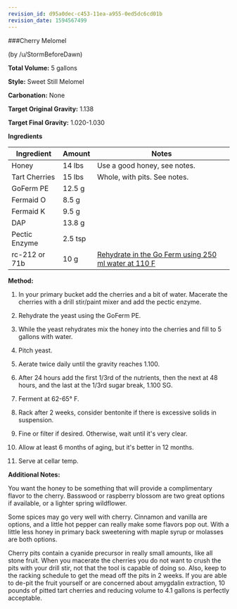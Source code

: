 ```yaml
---
revision_id: d95a0dec-c453-11ea-a955-0ed5dc6cd01b
revision_date: 1594567499
---
```


###Cherry Melomel

(by /u/StormBeforeDawn)

**Total Volume:** 5 gallons

**Style:** Sweet Still Melomel

**Carbonation:** None

**Target Original Gravity:** 1.138

**Target Final Gravity:** 1.020-1.030


**Ingredients**

Ingredient| Amount | Notes
---|---|---
Honey | 14 lbs | Use a good honey, see notes.
Tart Cherries | 15 lbs | Whole, with pits. See notes.
GoFerm PE | 12.5 g |
Fermaid O | 8.5 g |
Fermaid K | 9.5 g | 
DAP | 13.8 g | 
Pectic Enzyme | 2.5 tsp |
rc-212 or 71b | 10 g | [Rehydrate in the Go Ferm using 250 ml water at 110 F](http://www.scottlab.com/product-102.aspx)

**Method:**

1. In your primary bucket add the cherries and a bit of water. Macerate the cherries with a drill stir/paint mixer and add the pectic enzyme.

1. Rehydrate the yeast using the GoFerm PE.

1. While the yeast rehydrates mix the honey into the cherries and fill to 5 gallons with water.

1. Pitch yeast.

1. Aerate twice daily until the gravity reaches 1.100.

1. After 24 hours add the first 1/3rd of the nutrients, then the next at 48 hours, and the last at the 1/3rd sugar break, 1.100 SG. 

1. Ferment at 62-65° F.

1. Rack after 2 weeks, consider bentonite if there is excessive solids in suspension.

1. Fine or filter if desired. Otherwise, wait until it's very clear.

1. Allow at least 6 months of aging, but it's better in 12 months.

1. Serve at cellar temp.

**Additional Notes:**

You want the honey to be something that will provide a complimentary flavor to the cherry. Basswood or raspberry blossom are two great options if available, or a lighter spring wildflower.

Some spices may go very well with cherry. Cinnamon and vanilla are options, and a little hot pepper can really make some flavors pop out. With a little less honey in primary back sweetening with maple syrup or molasses are both options. 

Cherry pits contain a cyanide precursor in really small amounts, like all stone fruit. When you macerate the cherries you do not want to crush the pits with your drill stir, not that the tool is capable of doing so. Also, keep to the racking schedule to get the mead off the pits in 2 weeks. If you are able to de-pit the fruit yourself or are concerned about amygdalin extraction, 10 pounds of pitted tart cherries and reducing volume to 4.1 gallons is perfectly acceptable.